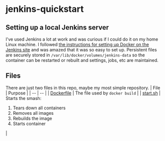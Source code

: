 # jenkins-quickstart
## Setting up a local Jenkins server
I've used Jenkins a lot at work and was curious if I could do it on my home Linux machine.  I followed [the instructions for setting up Docker on the Jenkins site](https://www.jenkins.io/doc/book/installing/docker/) and was amazed that it was so easy to set up.  Persistent files are securely stored in `/var/lib/docker/volumes/jenkins-data` so the container can be restarted or rebuilt and settings, jobs, etc are maintained.

## Files
There are just two files in this repo, maybe my most simple repository.
| File | Purpose |
| -- | -- |
| [Dockerfile](Dockerfile) | The file used by `docker build` |
| [start.sh](start.sh) | Starts the smash: <ol><li>Tears down all containers</li><li>Removes all images</li><li>Rebuilds the image</li><li>Starts container</li></ol> |
